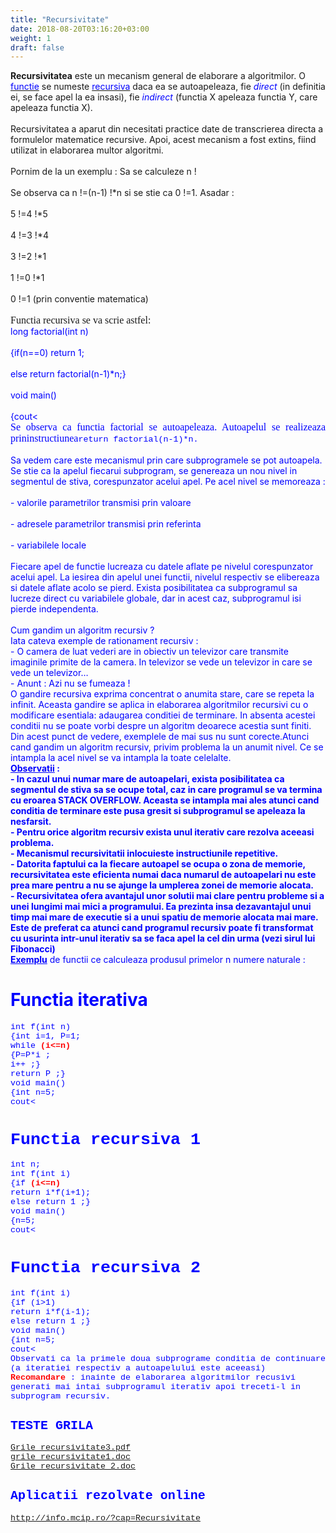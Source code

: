 ```yaml
---
title: "Recursivitate"
date: 2018-08-20T03:16:20+03:00
weight: 1
draft: false
---
```


<html>
  <body>
    <div class="wiki" id="content_view" style="display: block;">
<span style="display: block; font-family: "Times New Roman",serif; font-size: 16px; text-align: justify;"><strong>Recursivitatea</strong> este un mecanism general de elaborare a algoritmilor. O <u><span style="color: #0000ff;">functie</span></u> se numeste <u><span style="color: #0000ff;">recursiva</span></u> daca ea se autoapeleaza, fie <em><span style="color: #0000ff;">direct</span></em> (in definitia ei, se face apel la ea insasi), fie <em><span style="color: #0000ff;">indirect</span></em> (functia X apeleaza functia Y, care apeleaza functia X).</span><br />
<span style="display: block; font-family: "Times New Roman",serif; font-size: 16px; text-align: justify;">Recursivitatea a aparut din necesitati practice date de transcrierea directa a formulelor matematice recursive. Apoi, acest mecanism a fost extins, fiind utilizat in elaborarea multor algoritmi.</span><br />
<span style="display: block; font-family: "Times New Roman",serif; font-size: 16px; text-align: justify;">Pornim de la un exemplu : Sa se calculeze n !</span><br />
<span style="display: block; font-family: "Times New Roman",serif; font-size: 16px; text-align: justify;">Se observa ca n !=(n-1) !*n si se stie ca 0 !=1. Asadar :</span><br />
<span style="display: block; font-family: "Times New Roman",serif; font-size: 16px; text-align: justify;">5 !=4 !*5</span><br />
<span style="display: block; font-family: "Times New Roman",serif; font-size: 16px; text-align: justify;">4 !=3 !*4</span><br />
<span style="display: block; font-family: "Times New Roman",serif; font-size: 16px; text-align: justify;">3 !=2 !*1</span><br />
<span style="display: block; font-family: "Times New Roman",serif; font-size: 16px; text-align: justify;">1 !=0 !*1</span><br />
<span style="display: block; font-family: "Times New Roman",serif; font-size: 16px; text-align: justify;">0 !=1 (prin conventie matematica)</span><br />
<span style="font-family: 'Times New Roman','serif'; font-size: 16px;">Functia recursiva se va scrie astfel:</span><br />
<span style="color: #0000ff; display: block; font-family: "Courier New"; font-size: 13.3333px; text-align: justify;">long factorial(int n)</span><br />
<span style="color: #0000ff; display: block; font-family: "Courier New"; font-size: 13.3333px; text-align: justify;">{if(n==0) return 1;</span><br />
<span style="color: #0000ff; display: block; font-family: "Courier New"; font-size: 13.3333px; text-align: justify;">else return factorial(n-1)*n;}</span><br />
<span style="color: #0000ff; display: block; font-family: "Courier New"; font-size: 13.3333px; text-align: justify;">void main()</span><br />
<span style="color: #0000ff; display: block; font-family: "Courier New"; font-size: 13.3333px; text-align: justify;">{cout<<factorial(5) ;}</span><br />
<span style="display: block; text-align: justify;"><span style="font-family: 'Times New Roman','serif'; font-size: 16px;">Se observa ca functia factorial se autoapeleaza. Autoapelul se realizeaza prininstructiunea</span><span style="color: #0000ff; font-family: 'Courier New'; font-size: 13.3333px;">return factorial(n-1)*n</span><span style="font-family: 'Courier New'; font-size: 13.3333px;">.</span></span><br />
<span style="display: block; font-family: "Times New Roman",serif; font-size: 16px; text-align: justify;">Sa vedem care este mecanismul prin care subprogramele se pot autoapela. Se stie ca la apelul fiecarui subprogram, se genereaza un nou nivel in segmentul de stiva, corespunzator acelui apel. Pe acel nivel se memoreaza :</span><br />
<span style="display: block; font-family: "Times New Roman",serif; font-size: 16px; text-align: justify;">- valorile parametrilor transmisi prin valoare</span><br />
<span style="display: block; font-family: "Times New Roman",serif; font-size: 16px; text-align: justify;">- adresele parametrilor transmisi prin referinta</span><br />
<span style="display: block; font-family: "Times New Roman",serif; font-size: 16px; text-align: justify;">- variabilele locale</span><br />
Fiecare apel de functie lucreaza cu datele aflate pe nivelul corespunzator acelui apel. La iesirea din apelul unei functii, nivelul respectiv se elibereaza si datele aflate acolo se pierd. Exista posibilitatea ca subprogramul sa lucreze direct cu variabilele globale, dar in acest caz, subprogramul isi pierde independenta.<br />
<br />
Cum gandim un algoritm recursiv ?<br />
Iata cateva exemple de rationament recursiv :<br />
- O camera de luat vederi are in obiectiv un televizor care transmite imaginile primite de la camera. In televizor se vede un televizor in care se vede un televizor…<br />
- Anunt : Azi nu se fumeaza !<br />
O gandire recursiva exprima concentrat o anumita stare, care se repeta la infinit. Aceasta gandire se aplica in elaborarea algoritmilor recursivi cu o modificare esentiala: adaugarea conditiei de terminare. In absenta acestei conditii nu se poate vorbi despre un algoritm deoarece acestia sunt finiti. Din acest punct de vedere, exemplele de mai sus nu sunt corecte.Atunci cand gandim un algoritm recursiv, privim problema la un anumit nivel. Ce se intampla la acel nivel se va intampla la toate celelalte.<br />
<strong><u>Observatii</u> :</strong><br />
<strong>- In cazul unui numar mare de autoapelari, exista posibilitatea ca segmentul de stiva sa se ocupe total, caz in care programul se va termina cu eroarea STACK OVERFLOW. Aceasta se intampla mai ales atunci cand conditia de terminare este pusa gresit si subprogramul se apeleaza la nesfarsit.</strong><br />
<strong>- Pentru orice algoritm recursiv exista unul iterativ care rezolva aceeasi problema.</strong><br />
<strong>- Mecanismul recursivitatii inlocuieste instructiunile repetitive.</strong><br />
<strong>- Datorita faptului ca la fiecare autoapel se ocupa o zona de memorie, recursivitatea este eficienta numai daca numarul de autoapelari nu este prea mare pentru a nu se ajunge la umplerea zonei de memorie alocata.</strong><br />
<strong>- Recursivitatea ofera avantajul unor solutii mai clare pentru probleme si a unei lungimi mai mici a programului. Ea prezinta insa dezavantajul unui timp mai mare de executie si a unui spatiu de memorie alocata mai mare. Este de preferat ca atunci cand programul recursiv poate fi transformat cu usurinta intr-unul iterativ sa se faca apel la cel din urma (vezi sirul lui Fibonacci)</strong><br />
<strong><u>Exemplu</u></strong> de functii ce calculeaza produsul primelor n numere naturale :<br />
<h1 id="toc0"><a name="Functia iterativa"></a>Functia iterativa</h1>
 <span style="font-family: 'Courier New'; font-size: 13.3333px;">int f(int n)</span><br />
<span style="font-family: 'Courier New'; font-size: 13.3333px;">{int i=1, P=1;</span><br />
<span style="font-family: 'Courier New'; font-size: 13.3333px;"> while <strong><span style="color: #ff0000;">(i<=n)</span></strong></span><br />
<span style="font-family: 'Courier New'; font-size: 13.3333px;"> {P=P*i ;</span><br />
<span style="font-family: 'Courier New'; font-size: 13.3333px;"> i++ ;}</span><br />
<span style="font-family: 'Courier New'; font-size: 13.3333px;">return P ;}</span><br />
<span style="font-family: 'Courier New'; font-size: 13.3333px;"> void main()</span><br />
<span style="font-family: 'Courier New'; font-size: 13.3333px;">{int n=5;</span><br />
<span style="font-family: 'Courier New'; font-size: 13.3333px;"> cout<<f(n);}</span><br />
<h1 id="toc1"><a name="Functia recursiva 1"></a>Functia recursiva 1</h1>
 <span style="font-family: 'Courier New'; font-size: 13.3333px;">int n;</span><br />
<span style="font-family: 'Courier New'; font-size: 13.3333px;">int f(int i)</span><br />
<span style="font-family: 'Courier New'; font-size: 13.3333px;">{if <strong><span style="color: #ff0000;">(i<=n)</span></strong></span><br />
<span style="font-family: 'Courier New'; font-size: 13.3333px;"> return i*f(i+1);</span><br />
<span style="font-family: 'Courier New'; font-size: 13.3333px;">else return 1 ;}</span><br />
<span style="font-family: 'Courier New'; font-size: 13.3333px;">void main()</span><br />
<span style="font-family: 'Courier New'; font-size: 13.3333px;">{n=5;</span><br />
<span style="font-family: 'Courier New'; font-size: 13.3333px;"> cout<<f(1);}</span><br />
<h1 id="toc2"><a name="Functia recursiva 2"></a>Functia recursiva 2</h1>
 <span style="font-family: 'Courier New'; font-size: 13.3333px;">int f(int i)</span><br />
<span style="font-family: 'Courier New'; font-size: 13.3333px;">{if (i>1)</span><br />
<span style="font-family: 'Courier New'; font-size: 13.3333px;"> return i*f(i-1);</span><br />
<span style="font-family: 'Courier New'; font-size: 13.3333px;">else return 1 ;}</span><br />
<span style="font-family: 'Courier New'; font-size: 13.3333px;">void main()</span><br />
<span style="font-family: 'Courier New'; font-size: 13.3333px;">{int n=5;</span><br />
<span style="font-family: 'Courier New'; font-size: 13.3333px;"> cout<<f(n);}</span><br />
Observati ca la primele doua subprograme conditia de continuare (a iteratiei respectiv a autoapelului este aceeasi)<br />
<strong><span style="color: #ff0000;">Recomandare</span></strong> : inainte de elaborarea algoritmilor recusivi generati mai intai subprogramul iterativ apoi treceti-l in subprogram recursiv.<br />
<h2 id="toc3"><a name="Functia recursiva 2-TESTE GRILA"></a>TESTE GRILA</h2>
 <a href="/files/Grile%20recursivitate3.pdf">Grile recursivitate3.pdf</a><br />
<a href="/files/grile%20recursivitate1.doc">grile recursivitate1.doc</a><br />
<a href="/files/Grile%20recursivitate%202.doc">Grile recursivitate 2.doc</a><br />
<h2 id="toc4"><a name="Functia recursiva 2-Aplicatii rezolvate online"></a><strong>Aplicatii rezolvate online</strong></h2>
 <a class="wiki_link_ext" href="http://info.mcip.ro/?cap=Recursivitate" rel="nofollow">http://info.mcip.ro/?cap=Recursivitate</a>
    </div>
  </body>
</html>